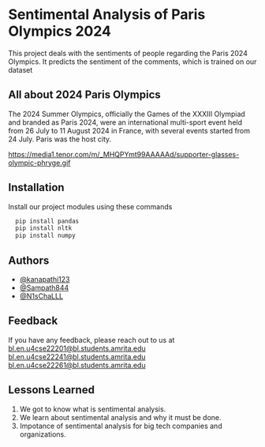 
# Sentimental Analysis of Paris Olympics 2024

This project deals with the sentiments of people regarding the Paris 2024 Olympics. It predicts the sentiment of the comments, which is trained on our dataset



## All about 2024 Paris Olympics 

The 2024 Summer Olympics, officially the Games of the XXXIII Olympiad and branded as Paris 2024, were an international multi-sport event held from 26 July to 11 August 2024 in France, with several events started from 24 July. Paris was the host city.

https://media1.tenor.com/m/_MHQPYmt99AAAAAd/supporter-glasses-olympic-phryge.gif


## Installation

Install our project modules using these commands

```bash
  pip install pandas
  pip install nltk 
  pip install numpy 
```
    
## Authors

- [@kanapathi123](https://github.com/kanapathi123)
- [@Sampath844](https://github.com/Sampath844)
- [@N1sChaLLL](https://github.com/N1sChaLLL)

## Feedback

If you have any feedback, please reach out to us at 
bl.en.u4cse22201@bl.students.amrita.edu
bl.en.u4cse22241@bl.students.amrita.edu
bl.en.u4cse22261@bl.students.amrita.edu



## Lessons Learned

1) We got to know what is sentimental analysis.
2) We learn about sentimental analysis and why it must be done.
3) Impotance of sentimental analysis for big tech companies and organizations.



